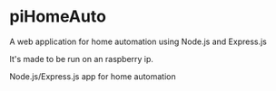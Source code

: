 piHomeAuto
==========

A web application for home automation using Node.js and Express.js

It's made to be run on an raspberry ip.

Node.js/Express.js app for home automation
